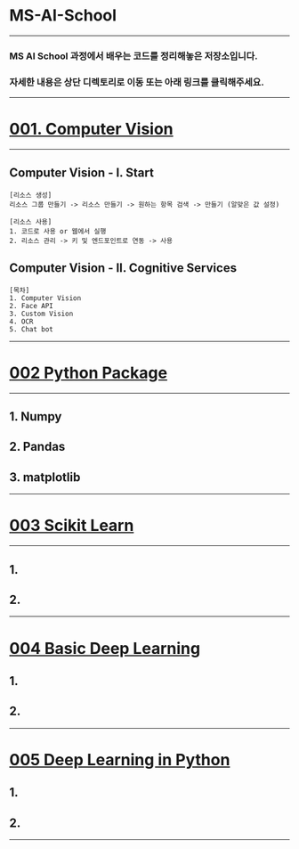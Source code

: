 # MS-AI-School
<hr>

### MS AI School 과정에서 배우는 코드를 정리해놓은 저장소입니다.<br>
### 자세한 내용은 상단 디렉토리로 이동 또는 아래 링크를 클릭해주세요.
-----
# [001. Computer Vision](https://github.com/NamHoKi/MS-AI-School/edit/main/001_ComputerVision) <br>
<hr>

  ## Computer Vision - I. Start
    [리소스 생성]
    리소스 그룹 만들기 -> 리소스 만들기 -> 원하는 항목 검색 -> 만들기 (알맞은 값 설정)
    
    [리소스 사용]
    1. 코드로 사용 or 웹에서 실행
    2. 리소스 관리 -> 키 및 엔드포인트로 연동 -> 사용

  ## Computer Vision - II. Cognitive Services
  
    [목차]
    1. Computer Vision
    2. Face API
    3. Custom Vision
    4. OCR
    5. Chat bot

<hr>

# [002 Python Package](https://github.com/NamHoKi/MS-AI-School/edit/main/002_PythonPackage)

<hr>

  ## 1. Numpy
  
  ## 2. Pandas
  
  ## 3. matplotlib
  
<hr>

# [003 Scikit Learn](https://github.com/NamHoKi/MS-AI-School/tree/main/003_Scikit_Learn)

<hr>

  ## 1.
  ## 2.
  
<hr>

# [004 Basic Deep Learning](https://github.com/NamHoKi/MS-AI-School/tree/main/004_Basic_Deep_Learning)

  ## 1.
  ## 2.
  
<hr>

# [005 Deep Learning in Python](https://github.com/NamHoKi/MS-AI-School/tree/main/005_Deep_Learning_in_Python)

  ## 1.
  ## 2.

<hr>
